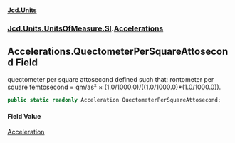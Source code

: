#### [Jcd.Units](index.md 'index')
### [Jcd.Units.UnitsOfMeasure.SI](Jcd.Units.UnitsOfMeasure.SI.md 'Jcd.Units.UnitsOfMeasure.SI').[Accelerations](Accelerations.md 'Jcd.Units.UnitsOfMeasure.SI.Accelerations')

## Accelerations.QuectometerPerSquareAttosecond Field

quectometer per square attosecond defined such that: rontometer per square femtosecond = qm/as² × (1.0/1000.0)/((1.0/1000.0)*(1.0/1000.0)).

```csharp
public static readonly Acceleration QuectometerPerSquareAttosecond;
```

#### Field Value
[Acceleration](Acceleration.md 'Jcd.Units.UnitTypes.Acceleration')